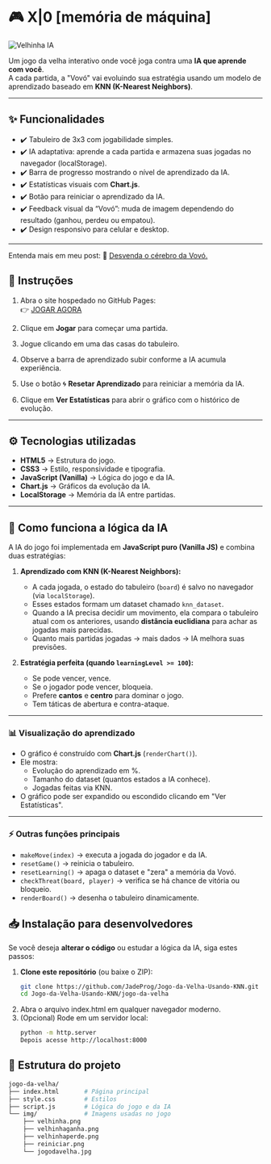 # 🎮 X|0 [memória de máquina]
![Velhinha IA](jogo-da-velha/img/jogodavelha.jpg)

Um jogo da velha interativo onde você joga contra uma **IA que aprende com você**.  
A cada partida, a "Vovó" vai evoluindo sua estratégia usando um modelo de aprendizado baseado em **KNN (K-Nearest Neighbors)**.

---

## ✨ Funcionalidades
- ✔️ Tabuleiro de 3x3 com jogabilidade simples.  
- ✔️ IA adaptativa: aprende a cada partida e armazena suas jogadas no navegador (localStorage).  
- ✔️ Barra de progresso mostrando o nível de aprendizado da IA.  
- ✔️ Estatísticas visuais com **Chart.js**.  
- ✔️ Botão para reiniciar o aprendizado da IA.  
- ✔️ Feedback visual da “Vovó”: muda de imagem dependendo do resultado (ganhou, perdeu ou empatou).  
- ✔️ Design responsivo para celular e desktop.  

---

Entenda mais em meu post: 👵 [Desvenda o cérebro da Vovó.](https://www.instagram.com/p/DMkhWKhOI3B/?utm_source=ig_web_copy_link&igsh=MWd6eXIxZGw1d29mZA==)  

## 📄 Instruções
1. Abra o site hospedado no GitHub Pages:  
   👉 [JOGAR AGORA](https://jadeprog.github.io/site/jogodavelha.html)

2. Clique em **Jogar** para começar uma partida.  
3. Jogue clicando em uma das casas do tabuleiro.  
4. Observe a barra de aprendizado subir conforme a IA acumula experiência.  
5. Use o botão 🌀 **Resetar Aprendizado** para reiniciar a memória da IA.  
6. Clique em **Ver Estatísticas** para abrir o gráfico com o histórico de evolução.  

---

## ⚙️ Tecnologias utilizadas
- **HTML5** → Estrutura do jogo.  
- **CSS3** → Estilo, responsividade e tipografia.  
- **JavaScript (Vanilla)** → Lógica do jogo e da IA.  
- **Chart.js** → Gráficos da evolução da IA.  
- **LocalStorage** → Memória da IA entre partidas.  

---

## 🔬 Como funciona a lógica da IA

A IA do jogo foi implementada em **JavaScript puro (Vanilla JS)** e combina duas estratégias:

1. **Aprendizado com KNN (K-Nearest Neighbors):**
   - A cada jogada, o estado do tabuleiro (`board`) é salvo no navegador (via `localStorage`).
   - Esses estados formam um dataset chamado `knn_dataset`.
   - Quando a IA precisa decidir um movimento, ela compara o tabuleiro atual com os anteriores, usando **distância euclidiana** para achar as jogadas mais parecidas.
   - Quanto mais partidas jogadas → mais dados → IA melhora suas previsões.

2. **Estratégia perfeita (quando `learningLevel >= 100`):**
   - Se pode vencer, vence.
   - Se o jogador pode vencer, bloqueia.
   - Prefere **cantos** e **centro** para dominar o jogo.
   - Tem táticas de abertura e contra-ataque.

---

### 📊 Visualização do aprendizado
- O gráfico é construído com **Chart.js** (`renderChart()`).
- Ele mostra:
  - Evolução do aprendizado em %.
  - Tamanho do dataset (quantos estados a IA conhece).
  - Jogadas feitas via KNN.
- O gráfico pode ser expandido ou escondido clicando em "Ver Estatísticas".

---

### ⚡ Outras funções principais
- `makeMove(index)` → executa a jogada do jogador e da IA.  
- `resetGame()` → reinicia o tabuleiro.  
- `resetLearning()` → apaga o dataset e "zera" a memória da Vovó.  
- `checkThreat(board, player)` → verifica se há chance de vitória ou bloqueio.  
- `renderBoard()` → desenha o tabuleiro dinamicamente.  


## 📥 Instalação para desenvolvedores

Se você deseja **alterar o código** ou estudar a lógica da IA, siga estes passos:

1. **Clone este repositório** (ou baixe o ZIP):
   ```bash
   git clone https://github.com/JadeProg/Jogo-da-Velha-Usando-KNN.git
   cd Jogo-da-Velha-Usando-KNN/jogo-da-velha

2. Abra o arquivo index.html em qualquer navegador moderno.
3. (Opcional) Rode em um servidor local:
   ```bash
   python -m http.server
   Depois acesse http://localhost:8000

## 📂 Estrutura do projeto
```bash
jogo-da-velha/
├── index.html       # Página principal
├── style.css        # Estilos
├── script.js        # Lógica do jogo e da IA
└── img/             # Imagens usadas no jogo
    ├── velhinha.png
    ├── velhinhaganha.png
    ├── velhinhaperde.png
    ├── reiniciar.png
    └── jogodavelha.jpg

